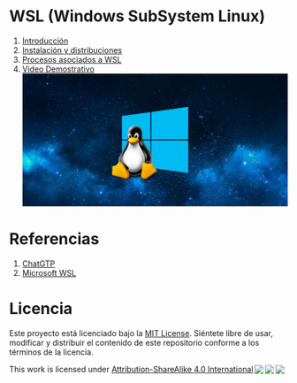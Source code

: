 # WSL (Windows SubSystem Linux)

1. [Introducción](/documents/Introduccion)
2. [Instalación y distribuciones](/documents/instalacion1)
3. [Procesos asociados a WSL](/documents/process)
4. [Video Demostrativo](https://youtu.be/QbWME_0IEDs)
![ImagenLinux](/img/wsl.jpg)


# Referencias
1. [ChatGTP](https://chatgpt.com/?oai-dm=1)
2. [Microsoft WSL](https://learn.microsoft.com/es-es/windows/wsl/install)

# Licencia
Este proyecto está licenciado bajo la [MIT License](LICENSE). Siéntete libre de usar, modificar y distribuir el contenido de este repositorio conforme a los términos de la licencia.
 <p xmlns:cc="http://creativecommons.org/ns" >This work is licensed under <a href="http://creativecommons.org/licenses/by-sa/4.0/?ref=chooser-v1" target="_blank" rel="license noopener noreferrer" style="display:inline-block;">Attribution-ShareAlike 4.0 International<img style="height:22px!important;margin-left:3px;vertical-align:text-bottom;" src="https://mirrors.creativecommons.org/presskit/icons/cc.svg?ref=chooser-v1"><img style="height:22px!important;margin-left:3px;vertical-align:text-bottom;" src="https://mirrors.creativecommons.org/presskit/icons/by.svg?ref=chooser-v1"><img style="height:22px!important;margin-left:3px;vertical-align:text-bottom;" src="https://mirrors.creativecommons.org/presskit/icons/sa.svg?ref=chooser-v1"></a></p>
